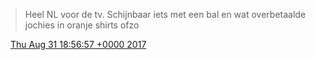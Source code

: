 > Heel NL voor de tv\. Schijnbaar iets met een bal en wat overbetaalde jochies in oranje shirts ofzo

<img src="../../media/tweet.ico" width="12" /> [Thu Aug 31 18:56:57 +0000 2017](https://twitter.com/DromerDenker/status/903330785570295808)